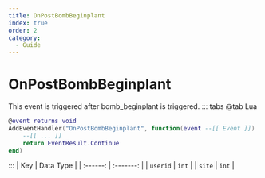 ```yaml
---
title: OnPostBombBeginplant
index: true
order: 2
category:
  - Guide
---
```


# OnPostBombBeginplant
This event is triggered after bomb_beginplant is triggered.
::: tabs
@tab Lua
```lua
@event returns void
AddEventHandler("OnPostBombBeginplant", function(event --[[ Event ]])
    --[[ ... ]]
    return EventResult.Continue
end)
```

:::
|    Key   | Data Type |
| :------: | :-------: |
| `userid` |   `int`   |
|  `site`  |   `int`   |